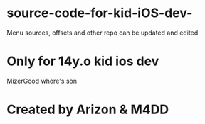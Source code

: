 # source-code-for-kid-iOS-dev-
Menu sources, offsets and other 
repo can be updated and edited
# Only for 14y.o kid ios dev
MizerGood whore's son 
 
 
#        Created by Arizon & M4DD
